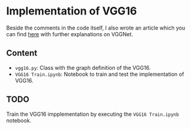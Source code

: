 # Implementation of VGG16

Beside the comments in the code itself, I also wrote an article 
which you can find [here](https://mohitjain.me/2018/06/07/vggnet/) with further explanations on VGGNet.

## Content

- `vgg16.py`: Class with the graph definition of the VGG16.
- `VGG16 Train.ipynb`: Notebook to train and test the implementation of VGG16.

## TODO

Train the VGG16 impplementation by executing the `VGG16 Train.ipynb` notebook.
